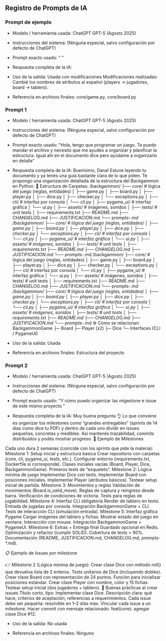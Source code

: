 ## Registro de Prompts de IA
### Prompt de ejemplo

- Modelo / herramienta usada: ChatGPT GPT-5 (Agosto 2025)

- Instrucciones del sistema: (Ninguna especial, salvo configuración por defecto de ChatGPT)

- Prompt exacto usado: "   "
- Respuesta completa de la IA: 
- Uso de la salida: Usada con modificaciones
    Modificaciones realizadas: Cambié los nombres de atributos al español (players → jugadores, board → tablero).

- Referencia en archivos finales: core/game.py, core/board.py

### Prompt 1

- Modelo / herramienta usada: ChatGPT GPT-5 (Agosto 2025)

- Instrucciones del sistema: (Ninguna especial, salvo configuración por defecto de ChatGPT)

- Prompt exacto usado: "Hola, tengo que programar un juego. Te puedo mandar el archivo y necesito que me ayudes a organizar y planificar la estructura. Igual ahí en el documento dice pero ayúdame a organizarlo en detalle"
- Respuesta completa de la IA: 
Buenísimo, Dana! Estuve leyendo tu documento y ya tenés una guía bastante clara de lo que piden. Te propongo una organización detallada de la estructura del Backgammon en Python.
📂 Estructura de Carpetas:
/backgammon/
├── core/           # lógica del juego (reglas, entidades)
│   ├── game.py
│   ├── board.py
│   ├── player.py
│   ├── dice.py
│   ├── checker.py
│   └── exceptions.py
│
├── cli/            # interfaz por consola
│   └── cli.py
│
├── pygame_ui/      # interfaz gráfica
│   └── ui.py
│
├── assets/         # imágenes, sonidos
│
├── tests/          # unit tests
│
├── requirements.txt
├── README.md
├── CHANGELOG.md
├── JUSTIFICACION.md
└── prompts-*.md
/backgammon/
├── core/           # lógica del juego (reglas, entidades)
│   ├── game.py
│   ├── board.py
│   ├── player.py
│   ├── dice.py
│   ├── checker.py
│   └── exceptions.py
│
├── cli/            # interfaz por consola
│   └── cli.py
│
├── pygame_ui/      # interfaz gráfica
│   └── ui.py
│
├── assets/         # imágenes, sonidos
│
├── tests/          # unit tests
│
├── requirements.txt
├── README.md
├── CHANGELOG.md
├── JUSTIFICACION.md
└── prompts-*.md
/backgammon/
├── core/           # lógica del juego (reglas, entidades)
│   ├── game.py
│   ├── board.py
│   ├── player.py
│   ├── dice.py
│   ├── checker.py
│   └── exceptions.py
│
├── cli/            # interfaz por consola
│   └── cli.py
│
├── pygame_ui/      # interfaz gráfica
│   └── ui.py
│
├── assets/         # imágenes, sonidos
│
├── tests/          # unit tests
│
├── requirements.txt
├── README.md
├── CHANGELOG.md
├── JUSTIFICACION.md
└── prompts-*.md
/backgammon/
├── core/           # lógica del juego (reglas, entidades)
│   ├── game.py
│   ├── board.py
│   ├── player.py
│   ├── dice.py
│   ├── checker.py
│   └── exceptions.py
│
├── cli/            # interfaz por consola
│   └── cli.py
│
├── pygame_ui/      # interfaz gráfica
│   └── ui.py
│
├── assets/         # imágenes, sonidos
│
├── tests/          # unit tests
│
├── requirements.txt
├── README.md
├── CHANGELOG.md
├── JUSTIFICACION.md
└── prompts-*.md
⚙️ Cómo se relacionan:
BackgammonGame
├─ Board
├─ Player (x2)
├─ Dice
└─ Interfaces (CLI / PygameUI)

- Uso de la salida: Usada 

- Referencia en archivos finales: Estructura del proyecto

### Prompt 2

- Modelo / herramienta usada: ChatGPT GPT-5 (Agosto 2025)

- Instrucciones del sistema: (Ninguna especial, salvo configuración por defecto de ChatGPT)

- Prompt exacto usado: "Y cómo puedo organizar las migestone e issue de este mismo proyecto  "
- Respuesta completa de la IA: 
Muy buena pregunta 👌
Lo que conviene es organizar tus milestones como “grandes entregables” (sprints de 14 días como dice tu PDF) y dentro de cada uno dividir en issues pequeñas, concretas y medibles. Así mantenés trazabilidad, commits distribuidos y podés mostrar progreso.
📌 Ejemplo de Milestones

Cada uno dura 2 semanas (coincide con los sprints que pide la materia):
 Milestone 1: Setup inicial y estructura básica
  Crear repositorio con carpetas (core, cli, pygame_ui, tests, etc.).
  Configurar entorno (requirements.txt, Dockerfile si corresponde).
  Clases iniciales vacías (Board, Player, Dice, BackgammonGame).
  Primeros tests de “esqueleto”.
 Milestone 2: Lógica mínima de juego
  Implementar Dice con tests.
  Implementar Board con posiciones iniciales.
  Implementar Player (atributos básicos).
  Testear setup inicial de partida.
 Milestone 3: Movimientos y reglas
  Validación de movimientos (Board.is_valid_move).
  Reglas de captura y reingreso desde barra.
  Verificación de condiciones de victoria.
  Tests para reglas de jugabilidad.
 Milestone 4: Interfaz CLI obligatoria
  Render de tablero en texto.
  Entrada de jugadas por consola.
  Integración BackgammonGame + CLI.
  Tests de interacción CLI (simulación entrada).
 Milestone 5: Interfaz gráfica Pygame
  Cargar imágenes del tablero y fichas.
  Mostrar estado del juego en ventana.
  Interacción con mouse.
  Integración BackgammonGame + PygameUI.
 Milestone 6: Extras + Entrega final
 Guardado opcional en Redis.
 Optimización y refactor (cumplir SOLID).
 Cobertura de tests > 90%.
 Documentación (README, JUSTIFICACION.md, CHANGELOG.md, prompts-*.md).

📋 Ejemplo de Issues por milestone

👉 Milestone 2 (Lógica mínima de juego):
    Crear clase Dice con método roll() que devuelva lista de 2 enteros.
    Tests unitarios de Dice (incluyendo dobles).
    Crear clase Board con representación de 24 puntos.
    Función para inicializar posiciones estándar.
    Crear clase Player con nombre, color y 15 fichas.
    Testear setup inicial (dos jugadores + tablero).
📌 Buenas prácticas al crear issues
    Título corto, tipo: Implementar clase Dice.
    Descripción clara: qué hace, criterios de aceptación, referencias a requerimientos.
    Cada issue debe ser pequeña: resolvible en 1–2 días máx.
    Vincular cada issue a un milestone.
    Hacer commit con mensaje relacionado: feat(core): agregar clase Dice #12.

- Uso de la salida: No usada

- Referencia en archivos finales: Ninguno
